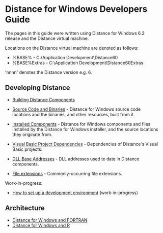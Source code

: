Distance for Windows Developers Guide
=====================================

The pages in this guide were written using Distance for Windows 6.2 release and the Distance virtual machine.

Locations on the Distance virtual machine are denoted as follows:

* %BASE% - C:\Application Development\Distance60
* %BASE%Extras - C:\Application Development\Distance60Extras

'nnnn' denotes the Distance version e.g. 6.

Developing Distance
-------------------

* [Building Distance Components](./BuildDistance.md)

* [Source Code and Binaries](./SourceCodeAndBinaries.md) - Distance for Windows source code locations and the binaries, and other resources, built from it.
* [Installed Components](./InstalledComponents.md) - Distance for Windows components and files installed by the Distance for Windows installer, and the source locations they originate from.
* [Visual Basic Project Dependencies](./VisualBasicProjectDependencies.md) - Dependencies of Distance's Visual Basic projects.
* [DLL Base Addresses](./developer/DllBaseAddresses.md) - DLL addresses used to date in Distance components.
* [File extensions](./FileExtensions.md) - Commonly-occurring file extensions.

Work-in-progress:

* [How to set up a development environment](./SetUpDevelopmentEnvironment.md) (work-in-progress)

Architecture
------------

* [Distance for Windows and FORTRAN](./ArchitectureFORTRAN.md)
* [Distance for Windows and R](./ArchitectureR.md)
